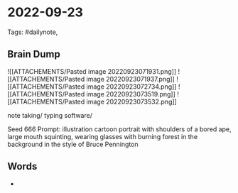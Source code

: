 # 2022-09-23
Tags: #dailynote,
## Brain Dump

![[ATTACHEMENTS/Pasted image 20220923071931.png]]
![[ATTACHEMENTS/Pasted image 20220923071937.png]]
![[ATTACHEMENTS/Pasted image 20220923072734.png]]
![[ATTACHEMENTS/Pasted image 20220923073519.png]]
![[ATTACHEMENTS/Pasted image 20220923073532.png]]

note taking/ typing software/

Seed 666
Prompt: illustration cartoon portrait with shoulders of a bored ape, large mouth squinting, wearing glasses with burning forest in the background in the style of Bruce Pennington
## Words
- 



